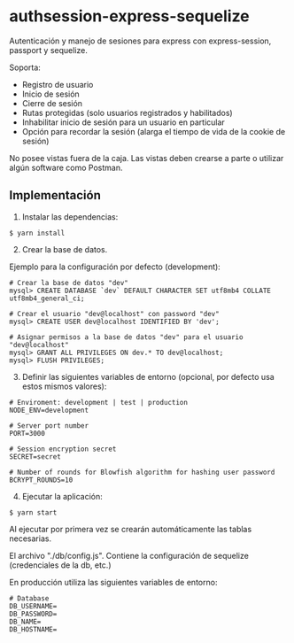 # authsession-express-sequelize

Autenticación y manejo de sesiones para express con express-session, passport y sequelize.

Soporta:

- Registro de usuario
- Inicio de sesión
- Cierre de sesión
- Rutas protegidas (solo usuarios registrados y habilitados)
- Inhabilitar inicio de sesión para un usuario en particular
- Opción para recordar la sesión (alarga el tiempo de vida de la cookie de sesión)

No posee vistas fuera de la caja. Las vistas deben crearse a parte o utilizar algún software como Postman.

## Implementación

1. Instalar las dependencias:

```
$ yarn install
```

2. Crear la base de datos.

Ejemplo para la configuración por defecto (development):

```
# Crear la base de datos "dev"
mysql> CREATE DATABASE `dev` DEFAULT CHARACTER SET utf8mb4 COLLATE utf8mb4_general_ci;

# Crear el usuario "dev@localhost" con password "dev"
mysql> CREATE USER dev@localhost IDENTIFIED BY 'dev';

# Asignar permisos a la base de datos "dev" para el usuario "dev@localhost"
mysql> GRANT ALL PRIVILEGES ON dev.* TO dev@localhost;
mysql> FLUSH PRIVILEGES;
```

3. Definir las siguientes variables de entorno (opcional, por defecto usa estos mismos valores):

```
# Enviroment: development | test | production
NODE_ENV=development

# Server port number
PORT=3000

# Session encryption secret
SECRET=secret

# Number of rounds for Blowfish algorithm for hashing user password
BCRYPT_ROUNDS=10
```

4. Ejecutar la aplicación:

```
$ yarn start
```

Al ejecutar por primera vez se crearán automáticamente las tablas necesarias.

El archivo "./db/config.js". Contiene la configuración de sequelize (credenciales de la db, etc.)

En producción utiliza las siguientes variables de entorno:

```
# Database
DB_USERNAME=
DB_PASSWORD=
DB_NAME=
DB_HOSTNAME=
```
